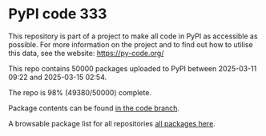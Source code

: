 # PyPI code 333

This repository is part of a project to make all code in PyPI as accessible as possible. For more information 
on the project and to find out how to utilise this data, see the website: https://py-code.org/

This repo contains 50000 packages uploaded to PyPI between 
2025-03-11 09:22 and 2025-03-15 02:54.

The repo is 98% (49380/50000) complete.

Package contents can be found [in the code branch](https://github.com/pypi-data/pypi-mirror-333/tree/code/packages).

A browsable package list for all repositories [all packages here](https://py-code.org/repositories/pypi-mirror-333).



